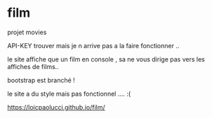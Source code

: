 # film


projet movies 

API-KEY trouver mais je n arrive pas a la faire fonctionner ..

le site affiche que un film en console , sa ne vous dirige pas vers les affiches de films..

bootstrap est branché !

le site a du style mais pas fonctionnel .... :(

https://loicpaolucci.github.io/film/
